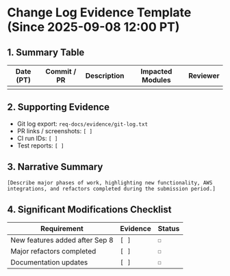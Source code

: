 # Change Log Evidence Template (Since 2025-09-08 12:00 PT)

## 1. Summary Table
| Date (PT) | Commit / PR | Description | Impacted Modules | Reviewer |
| --- | --- | --- | --- | --- |
|  |  |  |  |  |

## 2. Supporting Evidence
- Git log export: `req-docs/evidence/git-log.txt`
- PR links / screenshots: `[ ]`
- CI run IDs: `[ ]`
- Test reports: `[ ]`

## 3. Narrative Summary
```text
[Describe major phases of work, highlighting new functionality, AWS integrations, and refactors completed during the submission period.]
```

## 4. Significant Modifications Checklist
| Requirement | Evidence | Status |
| --- | --- | --- |
| New features added after Sep 8 | `[ ]` | `☐` |
| Major refactors completed | `[ ]` | `☐` |
| Documentation updates | `[ ]` | `☐` |

